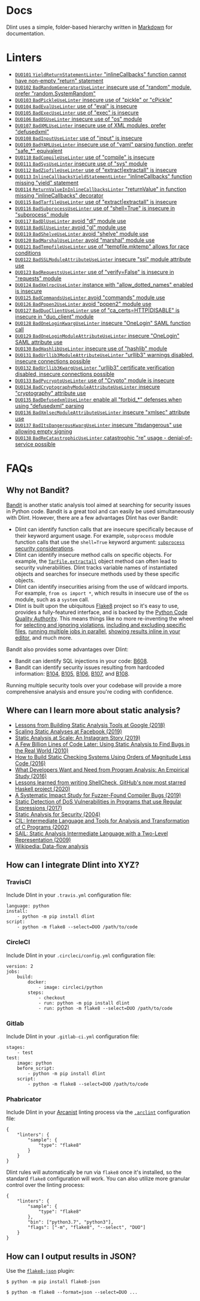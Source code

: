 # Docs

Dlint uses a simple, folder-based hierarchy written in [Markdown](https://en.wikipedia.org/wiki/Markdown) for documentation.

# Linters

* [`DUO101` `YieldReturnStatementLinter` "inlineCallbacks" function cannot have non-empty "return" statement](https://github.com/dlint-py/dlint/blob/master/docs/linters/DUO101.md)
* [`DUO102` `BadRandomGeneratorUseLinter` insecure use of "random" module, prefer "random.SystemRandom"](https://github.com/dlint-py/dlint/blob/master/docs/linters/DUO102.md)
* [`DUO103` `BadPickleUseLinter` insecure use of "pickle" or "cPickle"](https://github.com/dlint-py/dlint/blob/master/docs/linters/DUO103.md)
* [`DUO104` `BadEvalUseLinter` use of "eval" is insecure](https://github.com/dlint-py/dlint/blob/master/docs/linters/DUO104.md)
* [`DUO105` `BadExecUseLinter` use of "exec" is insecure](https://github.com/dlint-py/dlint/blob/master/docs/linters/DUO105.md)
* [`DUO106` `BadOSUseLinter` insecure use of "os" module](https://github.com/dlint-py/dlint/blob/master/docs/linters/DUO106.md)
* [`DUO107` `BadXMLUseLinter` insecure use of XML modules, prefer "defusedxml"](https://github.com/dlint-py/dlint/blob/master/docs/linters/DUO107.md)
* [`DUO108` `BadInputUseLinter` use of "input" is insecure](https://github.com/dlint-py/dlint/blob/master/docs/linters/DUO108.md)
* [`DUO109` `BadYAMLUseLinter` insecure use of "yaml" parsing function, prefer "safe_*" equivalent](https://github.com/dlint-py/dlint/blob/master/docs/linters/DUO109.md)
* [`DUO110` `BadCompileUseLinter` use of "compile" is insecure](https://github.com/dlint-py/dlint/blob/master/docs/linters/DUO110.md)
* [`DUO111` `BadSysUseLinter` insecure use of "sys" module](https://github.com/dlint-py/dlint/blob/master/docs/linters/DUO111.md)
* [`DUO112` `BadZipfileUseLinter` use of "extract|extractall" is insecure](https://github.com/dlint-py/dlint/blob/master/docs/linters/DUO112.md)
* [`DUO113` `InlineCallbacksYieldStatementLinter` "inlineCallbacks" function missing "yield" statement](https://github.com/dlint-py/dlint/blob/master/docs/linters/DUO113.md)
* [`DUO114` `ReturnValueInInlineCallbacksLinter` "returnValue" in function missing "inlineCallbacks" decorator](https://github.com/dlint-py/dlint/blob/master/docs/linters/DUO114.md)
* [`DUO115` `BadTarfileUseLinter` use of "extract|extractall" is insecure](https://github.com/dlint-py/dlint/blob/master/docs/linters/DUO115.md)
* [`DUO116` `BadSubprocessUseLinter` use of "shell=True" is insecure in "subprocess" module](https://github.com/dlint-py/dlint/blob/master/docs/linters/DUO116.md)
* [`DUO117` `BadDlUseLinter` avoid "dl" module use](https://github.com/dlint-py/dlint/blob/master/docs/linters/DUO117.md)
* [`DUO118` `BadGlUseLinter` avoid "gl" module use](https://github.com/dlint-py/dlint/blob/master/docs/linters/DUO118.md)
* [`DUO119` `BadShelveUseLinter` avoid "shelve" module use](https://github.com/dlint-py/dlint/blob/master/docs/linters/DUO119.md)
* [`DUO120` `BadMarshalUseLinter` avoid "marshal" module use](https://github.com/dlint-py/dlint/blob/master/docs/linters/DUO120.md)
* [`DUO121` `BadTempfileUseLinter` use of "tempfile.mktemp" allows for race conditions](https://github.com/dlint-py/dlint/blob/master/docs/linters/DUO121.md)
* [`DUO122` `BadSSLModuleAttributeUseLinter` insecure "ssl" module attribute use](https://github.com/dlint-py/dlint/blob/master/docs/linters/DUO122.md)
* [`DUO123` `BadRequestsUseLinter` use of "verify=False" is insecure in "requests" module](https://github.com/dlint-py/dlint/blob/master/docs/linters/DUO123.md)
* [`DUO124` `BadXmlrpcUseLinter` instance with "allow_dotted_names" enabled is insecure](https://github.com/dlint-py/dlint/blob/master/docs/linters/DUO124.md)
* [`DUO125` `BadCommandsUseLinter` avoid "commands" module use](https://github.com/dlint-py/dlint/blob/master/docs/linters/DUO125.md)
* [`DUO126` `BadPopen2UseLinter` avoid "popen2" module use](https://github.com/dlint-py/dlint/blob/master/docs/linters/DUO126.md)
* [`DUO127` `BadDuoClientUseLinter` use of "ca_certs=HTTP|DISABLE" is insecure in "duo_client" module](https://github.com/dlint-py/dlint/blob/master/docs/linters/DUO127.md)
* [`DUO128` `BadOneLoginKwargUseLinter` insecure "OneLogin" SAML function call](https://github.com/dlint-py/dlint/blob/master/docs/linters/DUO128.md)
* [`DUO129` `BadOneLoginModuleAttributeUseLinter` insecure "OneLogin" SAML attribute use](https://github.com/dlint-py/dlint/blob/master/docs/linters/DUO129.md)
* [`DUO130` `BadHashlibUseLinter` insecure use of "hashlib" module](https://github.com/dlint-py/dlint/blob/master/docs/linters/DUO130.md)
* [`DUO131` `BadUrllib3ModuleAttributeUseLinter` "urllib3" warnings disabled, insecure connections possible](https://github.com/dlint-py/dlint/blob/master/docs/linters/DUO131.md)
* [`DUO132` `BadUrllib3KwargUseLinter` "urllib3" certificate verification disabled, insecure connections possible](https://github.com/dlint-py/dlint/blob/master/docs/linters/DUO132.md)
* [`DUO133` `BadPycryptoUseLinter` use of "Crypto" module is insecure](https://github.com/dlint-py/dlint/blob/master/docs/linters/DUO133.md)
* [`DUO134` `BadCryptographyModuleAttributeUseLinter` insecure "cryptography" attribute use](https://github.com/dlint-py/dlint/blob/master/docs/linters/DUO134.md)
* [`DUO135` `BadDefusedxmlUseLinter` enable all "forbid_*" defenses when using "defusedxml" parsing](https://github.com/dlint-py/dlint/blob/master/docs/linters/DUO135.md)
* [`DUO136` `BadXmlsecModuleAttributeUseLinter` insecure "xmlsec" attribute use](https://github.com/dlint-py/dlint/blob/master/docs/linters/DUO136.md)
* [`DUO137` `BadItsDangerousKwargUseLinter` insecure "itsdangerous" use allowing empty signing](https://github.com/dlint-py/dlint/blob/master/docs/linters/DUO137.md)
* [`DUO138` `BadReCatastrophicUseLinter` catastrophic "re" usage - denial-of-service possible](https://github.com/dlint-py/dlint/blob/master/docs/linters/DUO138.md)

# FAQs

## Why not Bandit?

[Bandit](https://bandit.readthedocs.io/en/latest/) is another static analysis
tool aimed at searching for security issues in Python code. Bandit is a great
tool and can easily be used simultaneously with Dlint. However, there are a few
advantages Dlint has over Bandit:

* Dlint can identify function calls that are insecure specifically because of
their keyword argument usage. For example, `subprocess` module function calls
that use the `shell=True` keyword argument:
[`subprocess` security considerations](https://docs.python.org/3/library/subprocess.html#security-considerations).
* Dlint can identify insecure method calls on specific objects. For example,
the [`TarFile.extractall`](https://docs.python.org/3/library/tarfile.html#tarfile.TarFile.extractall)
object method can often lead to security vulnerabilities. Dlint tracks variable
names of instantiated objects and searches for insecure methods used by these
specific objects.
* Dlint can identify insecurities arising from the use of wildcard imports. For
example, `from os import *`, which results in insecure use of the `os` module,
such as a `system` call.
* Dlint is built upon the ubiquitous [Flake8](https://flake8.pycqa.org/en/latest/)
project so it's easy to use, provides a fully-featured interface, and is backed
by the [Python Code Quality Authority](https://github.com/PyCQA). This means
things like no more re-inventing the wheel for
[selecting and ignoring violations](https://flake8.pycqa.org/en/latest/user/violations.html),
[including and excluding specific files](https://flake8.pycqa.org/en/latest/user/invocation.html),
[running multiple jobs in parallel](https://flake8.pycqa.org/en/latest/user/options.html#cmdoption-flake8-jobs),
[showing results inline in your editor](https://github.com/dlint-py/dlint#inline-editor),
and much more.

Bandit also provides some advantages over Dlint:

* Bandit can identify SQL injections in your code: [B608](https://bandit.readthedocs.io/en/latest/plugins/b608_hardcoded_sql_expressions.html).
* Bandit can identify security issues resulting from hardcoded information:
[B104](https://bandit.readthedocs.io/en/latest/plugins/b104_hardcoded_bind_all_interfaces.html),
[B105](https://bandit.readthedocs.io/en/latest/plugins/b105_hardcoded_password_string.html),
[B106](https://bandit.readthedocs.io/en/latest/plugins/b106_hardcoded_password_funcarg.html),
[B107](https://bandit.readthedocs.io/en/latest/plugins/b107_hardcoded_password_funcdef.html), and
[B108](https://bandit.readthedocs.io/en/latest/plugins/b108_hardcoded_tmp_directory.html).

Running multiple security tools over your codebase will provide a more
comprehensive analysis and ensure you're coding with confidence.

## Where can I learn more about static analysis?

* [Lessons from Building Static Analysis Tools at Google (2018)](https://cacm.acm.org/magazines/2018/4/226371-lessons-from-building-static-analysis-tools-at-google/fulltext)
* [Scaling Static Analyses at Facebook (2019)](https://cacm.acm.org/magazines/2019/8/238344-scaling-static-analyses-at-facebook/fulltext)
* [Static Analysis at Scale: An Instagram Story (2019)](https://instagram-engineering.com/static-analysis-at-scale-an-instagram-story-8f498ab71a0c)
* [A Few Billion Lines of Code Later: Using Static Analysis to Find Bugs in the Real World (2010)](https://cacm.acm.org/magazines/2010/2/69354-a-few-billion-lines-of-code-later/fulltext)
* [How to Build Static Checking Systems Using Orders of Magnitude Less Code (2016)](https://web.stanford.edu/~mlfbrown/paper.pdf)
* [What Developers Want and Need from Program Analysis: An Empirical Study (2016)](https://www.microsoft.com/en-us/research/publication/what-developers-want-and-need-from-program-analysis-an-empirical-study/)
* [Lessons learned from writing ShellCheck, GitHub's now most starred Haskell project (2020)](https://www.vidarholen.net/contents/blog/?p=859)
* [A Systematic Impact Study for Fuzzer-Found Compiler Bugs (2019)](https://arxiv.org/abs/1902.09334)
* [Static Detection of DoS Vulnerabilities in Programs that use Regular Expressions (2017)](https://arxiv.org/abs/1701.04045)
* [Static Analysis for Security (2004)](https://www.garymcgraw.com/wp-content/uploads/2015/11/bsi5-static.pdf)
* [CIL: Intermediate Language and Tools for Analysis and Transformation of C Programs (2002)](https://people.eecs.berkeley.edu/~necula/Papers/cil_cc02.pdf)
* [SAIL: Static Analysis Intermediate Language with a Two-Level Representation (2009)](https://www.cs.utexas.edu/~isil/sail.pdf)
* [Wikipedia: Data-flow analysis](https://en.wikipedia.org/wiki/Data-flow_analysis)

## How can I integrate Dlint into XYZ?

### TravisCI

Include Dlint in your `.travis.yml` configuration file:

```
language: python
install:
    - python -m pip install dlint
script:
    - python -m flake8 --select=DUO /path/to/code
```

### CircleCI

Include Dlint in your `.circleci/config.yml` configuration file:

```
version: 2
jobs:
    build:
        docker:
            - image: circleci/python
        steps:
            - checkout
            - run: python -m pip install dlint
            - run: python -m flake8 --select=DUO /path/to/code
```

### Gitlab

Include Dlint in your `.gitlab-ci.yml` configuration file:

```
stages:
    - test
test:
    image: python
    before_script:
        - python -m pip install dlint
    script:
        - python -m flake8 --select=DUO /path/to/code
```

### Phabricator

Include Dlint in your [Arcanist](https://secure.phabricator.com/book/phabricator/article/arcanist/)
linting process via the [`.arclint`](https://secure.phabricator.com/book/phabricator/article/arcanist_lint/)
configuration file:
```
{
    "linters": {
        "sample": {
            "type": "flake8"
        }
    }
}
```

Dlint rules will automatically be run via `flake8` once it's installed, so the
standard `flake8` configuration will work. You can also utilize more granular
control over the linting process:

```
{
    "linters": {
        "sample": {
            "type": "flake8"
        },
        "bin": ["python3.7", "python3"],
        "flags": ["-m", "flake8", "--select", "DUO"]
    }
}
```

## How can I output results in JSON?

Use the [`flake8-json`](https://gitlab.com/pycqa/flake8-json) plugin:

```
$ python -m pip install flake8-json
```

```
$ python -m flake8 --format=json --select=DUO ...
```
